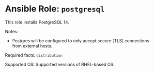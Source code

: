 # Ansible Role: `postgresql`

This role installs PostgreSQL 14.

Notes:

- Postgres will be configured to only accept secure (TLS) connections from external hosts.

Required facts: `distribution`

Supported OS: Supported versions of RHEL-based OS.
